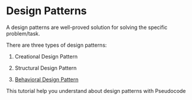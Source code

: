 # Design Patterns

A design patterns are well-proved solution for solving the specific problem/task.

There are three types of design patterns:

1. Creational Design Pattern

2. Structural Design Pattern

3. [Behavioral Design Pattern](Behavioral/index.md)

This tutorial help you understand about design patterns with Pseudocode
